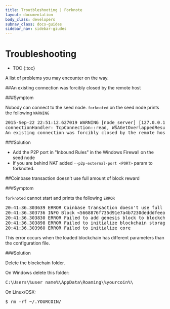 ```yaml
---
title: Troutbleshooting | Forknote
layout: documentation
body_class: developers
subnav_class: docs-guides
sidebar_nav: sidebar-giudes
---
```


# Troubleshooting

* TOC
{:toc}

A list of problems you may encounter on the way. 

##An existing connection was forcibly closed by the remote host

###Symptom

Nobody can connect to the seed node. `forknoted` on the seed node prints the following `WARNING`

<pre class="terminal">
2015-Sep-22 22:51:12.627019 WARNING [node_server] [127.0.0.1:55741 INC] Exception in 
connectionHandler: TcpConnection::read, WSAGetOverlappedResult failed, result=10054, 
An existing connection was forcibly closed by the remote host.
</pre>

###Solution

* Add the P2P port in "Inbound Rules" in the Windows Firewall on the seed node
* If you are behind NAT added `--p2p-external-port <PORT>` param to forknoted.


##Coinbase transaction doesn't use full amount of block reward

###Symptom

`forknoted` cannot start and prints the following `ERROR`

<pre class="terminal">
20:41:36.303639 ERROR Coinbase transaction doesn't use full amount of block reward: spent 70.368744177663, block reward is 1844674.407370955160
20:41:36.303736 INFO Block &lt;5668876f735d91e7a4b7230dedddfeead0004e83a913eb1d8782101c5f8fc13a&gt; has invalid miner transaction
20:41:36.303830 ERROR Failed to add genesis block to blockchain
20:41:36.303898 ERROR Failed to initialize blockchain storage
20:41:36.303960 ERROR Failed to initialize core
</pre>

This error occurs when the loaded blockchain has different parameters than the configuration file.

###Solution

Delete the blockchain folder.

On Windows delete this folder:

<pre class="terminal">C:\Users\%user_name%\AppData\Roaming\%yourcoin%\</pre>

On Linux/OSX:

<pre class="terminal">$ rm -rf ~/.YOURCOIN/</pre>
